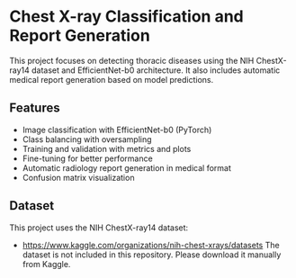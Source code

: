 # Chest X-ray Classification and Report Generation

This project focuses on detecting thoracic diseases using the NIH ChestX-ray14 dataset and EfficientNet-b0 architecture. It also includes automatic medical report generation based on model predictions.

## Features

- Image classification with EfficientNet-b0 (PyTorch)
- Class balancing with oversampling
- Training and validation with metrics and plots
- Fine-tuning for better performance
- Automatic radiology report generation in medical format
- Confusion matrix visualization

## Dataset
This project uses the NIH ChestX-ray14 dataset:
- https://www.kaggle.com/organizations/nih-chest-xrays/datasets
The dataset is not included in this repository. Please download it manually from Kaggle.


